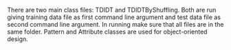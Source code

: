 There are two main class files: TDIDT and TDIDTByShuffling. Both are run giving training data file as first 
command line argument and test data file as second command line argument. In running make sure that all 
files are in the same folder. Pattern and Attribute classes are used for object-oriented design.
